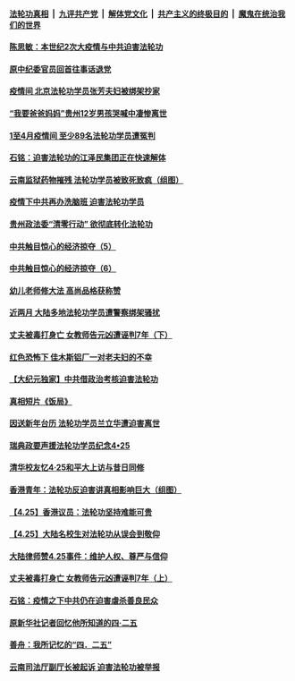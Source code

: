 ####  [法轮功真相](../../../../basic/blob/master/README.md?t=05112131) &nbsp;|&nbsp; [九评共产党](../../../../9ping.md/blob/master/README.md?t=05112131) &nbsp;|&nbsp; [解体党文化](../../../../jtdwh.md/blob/master/README.md?t=05112131)  &nbsp;|&nbsp; [共产主义的终极目的](../../../../gczydzjmd.md/blob/master/README.md?t=05112131) &nbsp;|&nbsp; [魔鬼在统治我们的世界](../../../../mgztzwmdsj.md/blob/master/README.md?t=05112131) 

#### [陈思敏：本世纪2次大疫情与中共迫害法轮功](../pages/prog424/a102844055.md?t=05112131) 

#### [原中纪委官员回首往事话退党](../pages/prog424/a102842645.md?t=05112131) 

#### [疫情间 北京法轮功学员张芳夫妇被绑架抄家](../pages/prog424/a102842352.md?t=05112131) 

#### [“我要爸爸妈妈”贵州12岁男孩哭喊中凄惨离世](../pages/prog424/a102839231.md?t=05112131) 

#### [1至4月疫情间 至少89名法轮功学员遭冤判](../pages/prog424/a102841522.md?t=05112131) 

#### [石铭：迫害法轮功的江泽民集团正在快速解体](../pages/prog424/a102841063.md?t=05112131) 

#### [云南监狱药物摧残 法轮功学员被致死致疯（组图）](../pages/prog424/a102839875.md?t=05112131) 

#### [疫情下中共再办洗脑班 迫害法轮功学员](../pages/prog424/a102838903.md?t=05112131) 

#### [贵州政法委“清零行动” 欲彻底转化法轮功](../pages/prog424/a102838896.md?t=05112131) 

#### [中共触目惊心的经济掠夺（5）](../pages/prog424/a102836867.md?t=05112131) 

#### [中共触目惊心的经济掠夺（6）](../pages/prog424/a102836878.md?t=05112131) 

#### [幼儿老师修大法 高尚品格获称赞](../pages/prog424/a102836277.md?t=05112131) 

#### [近两月 大陆多地法轮功学员遭警察绑架骚扰](../pages/prog424/a102835361.md?t=05112131) 

#### [丈夫被毒打身亡 女教师告元凶遭诬判7年（下）](../pages/prog424/a102835328.md?t=05112131) 

#### [红色恐怖下 佳木斯铝厂一对老夫妇的不幸](../pages/prog424/a102834517.md?t=05112131) 

#### [【大纪元独家】中共借政治考核迫害法轮功](../pages/prog424/a102834481.md?t=05112131) 

#### [真相短片《饭局》](../pages/prog424/a102833331.md?t=05112131) 

#### [因送新年台历 法轮功学员兰立华遭迫害离世](../pages/prog424/a102833634.md?t=05112131) 

#### [瑞典政要声援法轮功学员纪念4•25](../pages/prog424/a102832395.md?t=05112131) 

#### [清华校友忆4·25和平大上访与昔日同修](../pages/prog424/a102832169.md?t=05112131) 

#### [香港青年：法轮功反迫害讲真相影响巨大（组图）](../pages/prog424/a102832175.md?t=05112131) 

#### [【4.25】香港议员：法轮功坚持难能可贵](../pages/prog424/a102831614.md?t=05112131) 

#### [【4.25】大陆名校生对法轮功从误会到敬仰](../pages/prog424/a102831594.md?t=05112131) 

#### [大陆律师赞4.25事件：维护人权、尊严与信仰](../pages/prog424/a102831606.md?t=05112131) 

#### [丈夫被毒打身亡 女教师告元凶遭诬判7年（上）](../pages/prog424/a102831440.md?t=05112131) 

#### [石铭：疫情之下中共仍在迫害虐杀善良民众](../pages/prog424/a102830648.md?t=05112131) 

#### [原新华社记者回忆他所知道的四·二五](../pages/prog424/a102830638.md?t=05112131) 

#### [善舟：我所记忆的“四．二五”](../pages/prog424/a102830463.md?t=05112131) 

#### [云南司法厅副厅长被起诉 迫害法轮功被举报](../pages/prog424/a102829683.md?t=05112131) 

